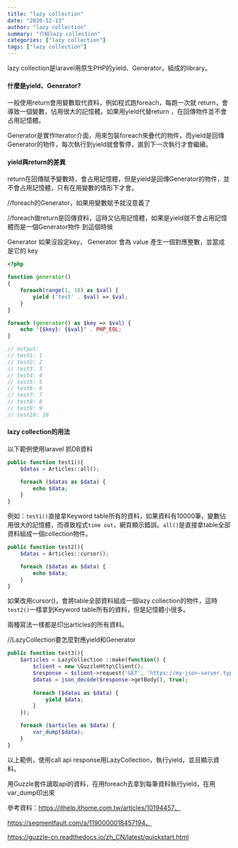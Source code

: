 ```yaml
---
title: "lazy collection"
date: "2020-12-13"
author: "lazy collection"
summary: "介紹lazy collection"
categories: ["lazy collection"]
tags: ["lazy collection"]
---
```


lazy collection是laravel用原生PHP的yield、Generator，組成的library。

#### 什麼是yield、Generator?

一般使用return會用變數取代資料，例如程式跑foreach，每跑一次就 return，會導致一個變數，佔用很大的記憶體。如果用yield代替return ，在回傳物件並不會占用記憶體。

Generator是實作lterator介面，用來包裝foreach來疊代的物件，而yield是回傳Generator的物件，每次執行到yield就會暫停，直到下一次執行才會繼續。

#### yield與return的差異

return在回傳賦予變數時，會占用記憶體，但是yield是回傳Generator的物件，並不會占用記憶體，只有在用變數的情形下才會。



//foreach的Generator，如果用變數賦予就沒意義了

//foreach做return是回傳資料，這時又佔用記憶體，如果是yield就不會占用記憶體而是一個Generator物件
到這個時候

Generator 如果沒設定key， Generator 會為 value 產生一個對應整數，並當成是它的 key

```php
<?php

function generator()
{
    foreach(range(1, 10) as $val) {
        yield ('test' . $val) => $val;
    }
}

foreach (generator() as $key => $val) {
    echo "{$key}: {$val}" . PHP_EOL;
}

// output:
// test1: 1
// test2: 2
// test3: 3
// test4: 4
// test5: 5
// test6: 6
// test7: 7
// test8: 8
// test9: 9
// test10: 10
```

#### lazy collection的用法

以下範例使用laravel 抓DB資料

```php
public function test1(){
    $datas = Articles::all();

    foreach ($datas as $data) {
        echo $data;
    }
}
```

例如：`test1()`直接拿Keyword table所有的資料，如果資料有10000筆，變數佔用很大的記憶體，而導致程式`time out`，網頁顯示錯誤。`all()`是直接拿table全部資料組成一個collection物件。

```php
public function test2(){
    $datas = Articles::cursor();

    foreach ($datas as $data) {
        echo $data;
    }
}
```

如果改用cursor()，會將table全部資料組成一個lazy collection的物件，這時`test2()`一樣拿到Keyword table所有的資料，但是記憶體小很多。

兩種寫法一樣都是印出articles的所有資料。

//LazyCollection要怎麼對應yield和Generator 

```php
public function test3(){
    $articles = LazyCollection ::make(function() {
        $client = new \GuzzleHttp\Client();
        $response = $client->request('GET', 'https://my-json-server.typicode.com/coolgood88142/json_server/articles');
        $datas = json_decode($response->getBody(), true);
            
     	foreach ($datas as $data) {
            yield $data;
        }
    });

    foreach ($articles as $data) {
        var_dump($data);
    }
}
```

以上範例，使用call api response用LazyCollection，執行yield，並且顯示資料。

用Guzzle套件讀取api的資料，在用foreach去拿到每筆資料執行yield，在用var_dump印出來



參考資料：https://ithelp.ithome.com.tw/articles/10194457、

https://segmentfault.com/a/1190000018457194、

https://guzzle-cn.readthedocs.io/zh_CN/latest/quickstart.html

